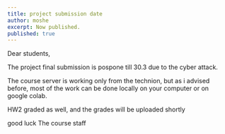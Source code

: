 ```yaml
---
title: project submission date
author: moshe
excerpt: Now published.
published: true
---
```


Dear students,


The project final submission is pospone till 30.3 due to the cyber attack.

The course server is working only from the technion, but as i advised before, most of the work can be done locally on your computer or on google colab.


HW2 graded as well, and the grades will be uploaded shortly

good luck
The course staff
